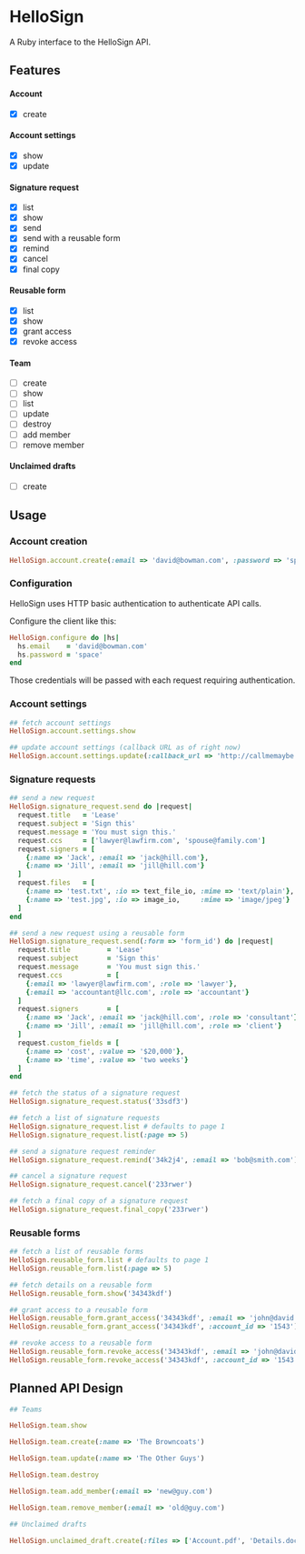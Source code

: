 # HelloSign

A Ruby interface to the HelloSign API.

## Features

#### Account
- [x] create

#### Account settings
- [x] show
- [x] update

#### Signature request

- [x] list
- [x] show
- [x] send
- [x] send with a reusable form
- [x] remind
- [x] cancel
- [x] final copy

#### Reusable form

- [x] list
- [x] show
- [x] grant access
- [x] revoke access

#### Team

- [ ] create
- [ ] show
- [ ] list
- [ ] update
- [ ] destroy
- [ ] add member
- [ ] remove member

#### Unclaimed drafts

- [ ] create

## Usage

### Account creation

```ruby
HelloSign.account.create(:email => 'david@bowman.com', :password => 'space')
```

### Configuration

HelloSign uses HTTP basic authentication to authenticate API calls.

Configure the client like this:

```ruby
HelloSign.configure do |hs|
  hs.email    = 'david@bowman.com'
  hs.password = 'space'
end
```

Those credentials will be passed with each request requiring authentication.

### Account settings

```ruby
## fetch account settings
HelloSign.account.settings.show

## update account settings (callback URL as of right now)
HelloSign.account.settings.update(:callback_url => 'http://callmemaybe.com')
```

### Signature requests

```ruby
## send a new request
HelloSign.signature_request.send do |request|
  request.title   = 'Lease'
  request.subject = 'Sign this'
  request.message = 'You must sign this.'
  request.ccs     = ['lawyer@lawfirm.com', 'spouse@family.com']
  request.signers = [
    {:name => 'Jack', :email => 'jack@hill.com'},
    {:name => 'Jill', :email => 'jill@hill.com'}
  ]
  request.files   = [
    {:name => 'test.txt', :io => text_file_io, :mime => 'text/plain'},
    {:name => 'test.jpg', :io => image_io,     :mime => 'image/jpeg'}
  ]
end

## send a new request using a reusable form
HelloSign.signature_request.send(:form => 'form_id') do |request|
  request.title         = 'Lease'
  request.subject       = 'Sign this'
  request.message       = 'You must sign this.'
  request.ccs           = [
    {:email => 'lawyer@lawfirm.com', :role => 'lawyer'},
    {:email => 'accountant@llc.com', :role => 'accountant'}
  ]
  request.signers       = [
    {:name => 'Jack', :email => 'jack@hill.com', :role => 'consultant'},
    {:name => 'Jill', :email => 'jill@hill.com', :role => 'client'}
  ]
  request.custom_fields = [
    {:name => 'cost', :value => '$20,000'},
    {:name => 'time', :value => 'two weeks'}
  ]
end

## fetch the status of a signature request
HelloSign.signature_request.status('33sdf3')

## fetch a list of signature requests
HelloSign.signature_request.list # defaults to page 1
HelloSign.signature_request.list(:page => 5)

## send a signature request reminder
HelloSign.signature_request.remind('34k2j4', :email => 'bob@smith.com')

## cancel a signature request
HelloSign.signature_request.cancel('233rwer')

## fetch a final copy of a signature request
HelloSign.signature_request.final_copy('233rwer')
```

### Reusable forms
```ruby
## fetch a list of reusable forms
HelloSign.reusable_form.list # defaults to page 1
HelloSign.reusable_form.list(:page => 5)

## fetch details on a reusable form
HelloSign.reusable_form.show('34343kdf')

## grant access to a reusable form
HelloSign.reusable_form.grant_access('34343kdf', :email => 'john@david.com')
HelloSign.reusable_form.grant_access('34343kdf', :account_id => '1543')

## revoke access to a reusable form
HelloSign.reusable_form.revoke_access('34343kdf', :email => 'john@david.com')
HelloSign.reusable_form.revoke_access('34343kdf', :account_id => '1543')
```

## Planned API Design

```ruby
## Teams

HelloSign.team.show

HelloSign.team.create(:name => 'The Browncoats')

HelloSign.team.update(:name => 'The Other Guys')

HelloSign.team.destroy

HelloSign.team.add_member(:email => 'new@guy.com')

HelloSign.team.remove_member(:email => 'old@guy.com')

## Unclaimed drafts

HelloSign.unclaimed_draft.create(:files => ['Account.pdf', 'Details.doc'])
```
